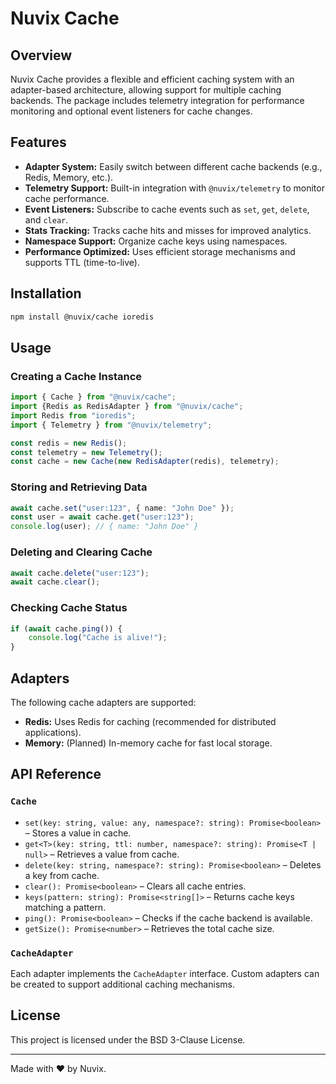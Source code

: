 # Nuvix Cache

## Overview
Nuvix Cache provides a flexible and efficient caching system with an adapter-based architecture, allowing support for multiple caching backends. The package includes telemetry integration for performance monitoring and optional event listeners for cache changes.

## Features
- **Adapter System:** Easily switch between different cache backends (e.g., Redis, Memory, etc.).
- **Telemetry Support:** Built-in integration with `@nuvix/telemetry` to monitor cache performance.
- **Event Listeners:** Subscribe to cache events such as `set`, `get`, `delete`, and `clear`.
- **Stats Tracking:** Tracks cache hits and misses for improved analytics.
- **Namespace Support:** Organize cache keys using namespaces.
- **Performance Optimized:** Uses efficient storage mechanisms and supports TTL (time-to-live).

## Installation
```sh
npm install @nuvix/cache ioredis
```

## Usage

### Creating a Cache Instance
```ts
import { Cache } from "@nuvix/cache";
import {Redis as RedisAdapter } from "@nuvix/cache";
import Redis from "ioredis";
import { Telemetry } from "@nuvix/telemetry";

const redis = new Redis();
const telemetry = new Telemetry();
const cache = new Cache(new RedisAdapter(redis), telemetry);
```

### Storing and Retrieving Data
```ts
await cache.set("user:123", { name: "John Doe" });
const user = await cache.get("user:123");
console.log(user); // { name: "John Doe" }
```

### Deleting and Clearing Cache
```ts
await cache.delete("user:123");
await cache.clear();
```

### Checking Cache Status
```ts
if (await cache.ping()) {
    console.log("Cache is alive!");
}
```

## Adapters
The following cache adapters are supported:
- **Redis:** Uses Redis for caching (recommended for distributed applications).
- **Memory:** (Planned) In-memory cache for fast local storage.

## API Reference

### `Cache`
- `set(key: string, value: any, namespace?: string): Promise<boolean>` – Stores a value in cache.
- `get<T>(key: string, ttl: number, namespace?: string): Promise<T | null>` – Retrieves a value from cache.
- `delete(key: string, namespace?: string): Promise<boolean>` – Deletes a key from cache.
- `clear(): Promise<boolean>` – Clears all cache entries.
- `keys(pattern: string): Promise<string[]>` – Returns cache keys matching a pattern.
- `ping(): Promise<boolean>` – Checks if the cache backend is available.
- `getSize(): Promise<number>` – Retrieves the total cache size.

### `CacheAdapter`
Each adapter implements the `CacheAdapter` interface. Custom adapters can be created to support additional caching mechanisms.

## License
This project is licensed under the BSD 3-Clause License.

---

Made with ❤️ by Nuvix.

